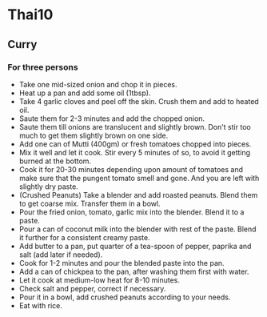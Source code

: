 # Thai10

## Curry

### For three persons
- Take one mid-sized onion and chop it in pieces. 
- Heat up a pan and add some oil (1tbsp).
- Take 4 garlic cloves and peel off the skin. Crush them and add to heated oil. 
- Saute them for 2-3 minutes and add the chopped onion. 
- Saute them till onions are translucent and slightly brown. Don't stir too much to get them slightly brown on one side. 
- Add one can of Mutti (400gm) or fresh tomatoes chopped into pieces. 
- Mix it well and let it cook. Stir every 5 minutes of so, to avoid it getting burned at the bottom. 
- Cook it for 20-30 minutes depending upon amount of tomatoes and make sure that the pungent tomato smell and gone. And you are left with slightly dry paste. 
- (Crushed Peanuts) Take a blender and add roasted peanuts. Blend them to get coarse mix. Transfer them in a bowl. 
- Pour the fried onion, tomato, garlic mix into the blender. Blend it to a paste. 
- Pour a can of coconut milk into the blender with rest of the paste. Blend it further for a consistent creamy paste. 
- Add butter to a pan, put quarter of a tea-spoon of pepper, paprika and salt (add later if needed). 
- Cook for 1-2 minutes and pour the blended paste into the pan. 
- Add a can of chickpea to the pan, after washing them first with water. 
- Let it cook at medium-low heat for 8-10 minutes. 
- Check salt and pepper, correct if necessary. 
- Pour it in a bowl, add crushed peanuts according to your needs. 
- Eat with rice.
